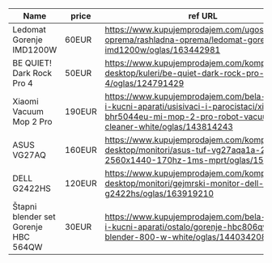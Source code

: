 | Name | price | ref URL | Notes |
|---|---|---|---|
| Ledomat Gorenje IMD1200W | 60EUR | https://www.kupujemprodajem.com/ugostiteljstvo-oprema/rashladna-oprema/ledomat-gorenje-imd1200w/oglas/163442981 |
| BE QUIET! Dark Rock Pro 4 | 50EUR | https://www.kupujemprodajem.com/kompjuteri-desktop/kuleri/be-quiet-dark-rock-pro-4/oglas/124791429 |
| Xiaomi Vacuum Mop 2 Pro | 190EUR | https://www.kupujemprodajem.com/bela-tehnika-i-kucni-aparati/usisivaci-i-parocistaci/xiaomi-bhr5044eu-mi-mop-2-pro-robot-vacuum-cleaner-white/oglas/143814243 |
| ASUS VG27AQ | 160EUR | https://www.kupujemprodajem.com/kompjuteri-desktop/monitori/asus-tuf-vg27aqa1a-27-va-2560x1440-170hz-1ms-mprt/oglas/156441611 | IPS panel, 165Hz |
| DELL G2422HS | 120EUR | https://www.kupujemprodajem.com/kompjuteri-desktop/monitori/gejmrski-monitor-dell-23-8-g2422hs/oglas/163919210 | reserved |
| Štapni blender set Gorenje HBC 564QW | 30EUR | https://www.kupujemprodajem.com/bela-tehnika-i-kucni-aparati/ostalo/gorenje-hbc806qw-hand-blender-800-w-white/oglas/144034208 | Reserved - without the white stand |
